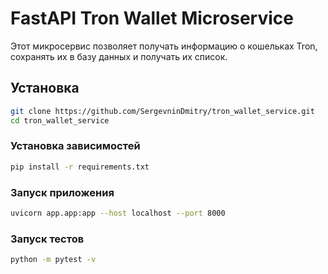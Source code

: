 # FastAPI Tron Wallet Microservice

Этот микросервис позволяет получать информацию о кошельках Tron, сохранять их в базу данных и получать их список.


## Установка
```bash
git clone https://github.com/SergevninDmitry/tron_wallet_service.git
cd tron_wallet_service
```
### Установка зависимостей
```bash
pip install -r requirements.txt
```

### Запуск приложения
```bash
uvicorn app.app:app --host localhost --port 8000
```
### Запуск тестов
```bash
python -m pytest -v
```
